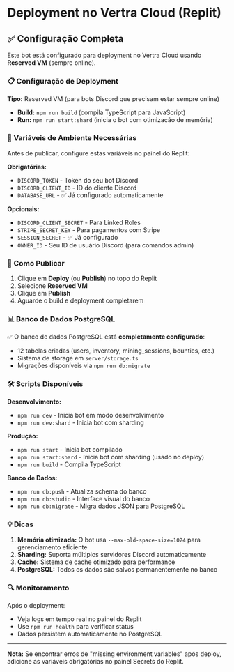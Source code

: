 # Deployment no Vertra Cloud (Replit)

## ✅ Configuração Completa

Este bot está configurado para deployment no Vertra Cloud usando **Reserved VM** (sempre online).

### 📋 Configuração de Deployment

**Tipo:** Reserved VM (para bots Discord que precisam estar sempre online)
- **Build:** `npm run build` (compila TypeScript para JavaScript)
- **Run:** `npm run start:shard` (inicia o bot com otimização de memória)

### 🔐 Variáveis de Ambiente Necessárias

Antes de publicar, configure estas variáveis no painel do Replit:

**Obrigatórias:**
- `DISCORD_TOKEN` - Token do seu bot Discord
- `DISCORD_CLIENT_ID` - ID do cliente Discord
- `DATABASE_URL` - ✅ Já configurado automaticamente

**Opcionais:**
- `DISCORD_CLIENT_SECRET` - Para Linked Roles
- `STRIPE_SECRET_KEY` - Para pagamentos com Stripe
- `SESSION_SECRET` - ✅ Já configurado
- `OWNER_ID` - Seu ID de usuário Discord (para comandos admin)

### 🚀 Como Publicar

1. Clique em **Deploy** (ou **Publish**) no topo do Replit
2. Selecione **Reserved VM**
3. Clique em **Publish**
4. Aguarde o build e deployment completarem

### 📊 Banco de Dados PostgreSQL

✅ O banco de dados PostgreSQL está **completamente configurado**:
- 12 tabelas criadas (users, inventory, mining_sessions, bounties, etc.)
- Sistema de storage em `server/storage.ts`
- Migrações disponíveis via `npm run db:migrate`

### 🛠️ Scripts Disponíveis

**Desenvolvimento:**
- `npm run dev` - Inicia bot em modo desenvolvimento
- `npm run dev:shard` - Inicia bot com sharding

**Produção:**
- `npm run start` - Inicia bot compilado
- `npm run start:shard` - Inicia bot com sharding (usado no deploy)
- `npm run build` - Compila TypeScript

**Banco de Dados:**
- `npm run db:push` - Atualiza schema do banco
- `npm run db:studio` - Interface visual do banco
- `npm run db:migrate` - Migra dados JSON para PostgreSQL

### 💡 Dicas

1. **Memória otimizada:** O bot usa `--max-old-space-size=1024` para gerenciamento eficiente
2. **Sharding:** Suporta múltiplos servidores Discord automaticamente
3. **Cache:** Sistema de cache otimizado para performance
4. **PostgreSQL:** Todos os dados são salvos permanentemente no banco

### 🔍 Monitoramento

Após o deployment:
- Veja logs em tempo real no painel do Replit
- Use `npm run health` para verificar status
- Dados persistem automaticamente no PostgreSQL

---

**Nota:** Se encontrar erros de "missing environment variables" após deploy, adicione as variáveis obrigatórias no painel Secrets do Replit.
